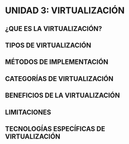 # UNIDAD 3: VIRTUALIZACIÓN
## ¿QUE ES LA VIRTUALIZACIÓN?
## TIPOS DE VIRTUALIZACIÓN
## MÉTODOS DE IMPLEMENTACIÓN
## CATEGORÍAS DE VIRTUALIZACIÓN
## BENEFICIOS DE LA VIRTUALIZACIÓN
## LIMITACIONES
## TECNOLOGÍAS ESPECÍFICAS DE VIRTUALIZACIÓN
